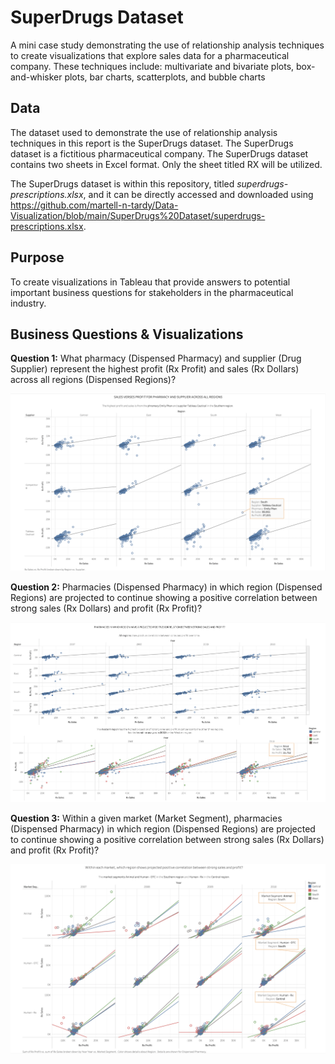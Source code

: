 # SuperDrugs Dataset
A mini case study demonstrating the use of relationship analysis techniques to create visualizations that explore sales data for a pharmaceutical company. These techniques include: multivariate and bivariate plots, box-and-whisker plots, bar charts, scatterplots, and bubble charts

## Data
The dataset used to demonstrate the use of relationship analysis techniques in this report is the SuperDrugs dataset. The SuperDrugs dataset is a fictitious pharmaceutical company. The SuperDrugs dataset contains two sheets in Excel format. Only the sheet titled RX will be utilized. 

The SuperDrugs dataset is within this repository, titled *superdrugs-prescriptions.xlsx*, and it can be directly accessed and downloaded using https://github.com/martell-n-tardy/Data-Visualization/blob/main/SuperDrugs%20Dataset/superdrugs-prescriptions.xlsx.

## Purpose
To create visualizations in Tableau that provide answers to potential important business questions for stakeholders in the pharmaceutical industry.

## Business Questions & Visualizations

**Question 1:** What pharmacy (Dispensed Pharmacy) and supplier (Drug Supplier) represent the highest profit (Rx Profit) and sales (Rx Dollars) across all regions (Dispensed Regions)?

![](https://github.com/martell-n-tardy/Data-Visualization/blob/main/SuperDrugs%20Dataset/Dashboards/Question1.png)

**Question 2:** Pharmacies (Dispensed Pharmacy) in which region (Dispensed Regions) are projected to continue showing a positive correlation between strong sales (Rx Dollars) and profit (Rx Profit)?

![](https://github.com/martell-n-tardy/Data-Visualization/blob/main/SuperDrugs%20Dataset/Dashboards/Question2.png)

**Question 3:** Within a given market (Market Segment), pharmacies (Dispensed Pharmacy) in which region (Dispensed Regions) are projected to continue showing a positive correlation between strong sales (Rx Dollars) and profit (Rx Profit)?

![](https://github.com/martell-n-tardy/Data-Visualization/blob/main/SuperDrugs%20Dataset/Dashboards/Question3.png)
